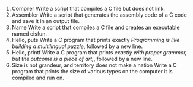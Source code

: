 1. Compiler
Write a script that compiles a C file but does not link.
2. Assembler
Write a script that generates the assembly code of a C code and save it in an output file.
3. Name
Write a script that compiles a C file and creates an executable named cisfun.
4. Hello, puts
Write a C program that prints exactly *Programming is like building a multilingual puzzle*, followed by a new line.
5. Hello, printf
Write a C program that prints *exactly with proper grammar, but the outcome is a piece of art,*, followed by a new line.
6. Size is not grandeur, and territory does not make a nation
Write a C program that prints the size of various types on the computer it is compiled and run on.
